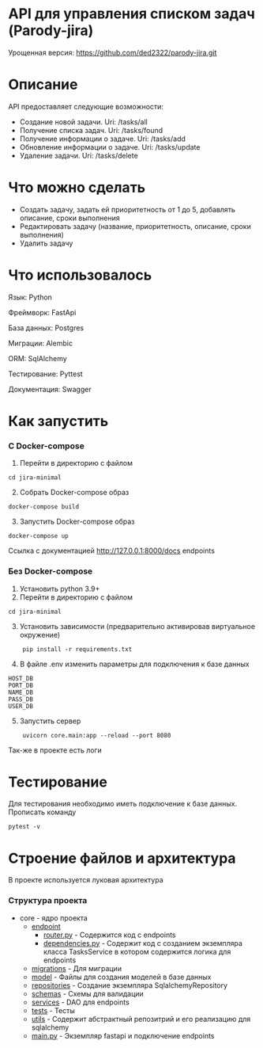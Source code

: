 # API для управления списком задач (Parody-jira)
Урощенная версия: https://github.com/ded2322/parody-jira.git

# Описание
API предоставляет следующие возможности:
- Создание новой задачи. Uri: /tasks/all
- Получение списка задач. Uri: /tasks/found
- Получение информации о задаче. Uri: /tasks/add
- Обновление информации о задаче. Uri: /tasks/update
- Удаление задачи. Uri: /tasks/delete

# Что можно сделать
- Создать задачу, задать ей приоритетность от 1 до 5, добавлять описание, сроки выполнения
- Редактировать задачу (название, приоритетность, описание, сроки выполнения)
- Удалить задачу
 
# Что использовалось
Язык: Python

Фреймворк: FastApi

База данных: Postgres

Миграции: Alembic

ORM: SqlAlchemy

Тестирование: Pyttest

Документация: Swagger

# Как запустить
### С Docker-compose
1. Перейти в директорию с файлом
```commandline
cd jira-minimal
``` 
2. Собрать Docker-compose образ
```commandline
docker-compose build
```
3. Запустить Docker-compose образ
```commandline
docker-compose up
```
Cсылка с документацией http://127.0.0.1:8000/docs endpoints

### Без  Docker-compose
1. Установить python 3.9+
2. Перейти в директорию с файлом
```commandline
cd jira-minimal
```
3. Установить зависимости (предварительно активировав виртуальное окружение)
```commandline
    pip install -r requirements.txt
```
4. В файле .env изменить параметры для подключения к базе данных
```commandline
HOST_DB
PORT_DB
NAME_DB
PASS_DB
USER_DB
```
5. Запустить сервер
```commandline
    uvicorn core.main:app --reload --port 8080
```

Так-же в проекте есть логи

# Тестирование
Для тестирования необходимо иметь подключение к базе данных.
Прописать команду
```commandline
pytest -v
```
# Строение файлов и архитектура
В проекте используется луковая архитектура
### Структура проекта

- core - ядро проекта
  -  [endpoint](core%2Fendpoint)
      - [router.py](core%2Fendpoint%2Frouter.py)  - Содержится код с endpoints
      - [dependencies.py](core%2Fendpoint%2Fdependencies.py) - Содержит код с созданием экземпляра класса TasksService в котором содержится логика для endpoints 
  - [migrations](core%2Fmigrations) - Для миграции
  - [model](core%2Fmodel) - Файлы для создания моделей в базе данных 
  - [repositories](core%2Frepositories) - Создание экземпляра SqlalchemyRepository
  - [schemas](core%2Fschemas) - Схемы для валидации
  - [services](core%2Fservices) - DAO для endpoints
  - [tests](core%2Ftests) - Тесты
  - [utils](core%2Futils) - Содержит абстрактный репозитрий и его реализацию для sqlalchemy
  - [main.py](core%2Fmain.py) - Экземпляр fastapi и подключение endpoints
 
